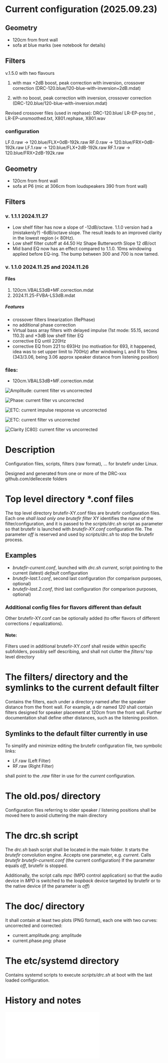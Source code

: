 # Current configuration (2025.09.23)

## Geometry

- 120cm from front wall
- sofa at blue marks (see notebook for details)

## Filters

v.1.5.0 with two flavours

1. with max +2dB boost, peak correction with inversion, crossover correction (DRC-120.blue/120-blue-with-inversion+2dB.mdat)

2. with no boost, peak correction with inversion, crossover correction (DRC-120.blue/120-blue-with-inversion.mdat)

Revised crossover files (used in rephase): DRC-120.blue/ LR-EP-psy.txt , LR-EP-unsmoothed.txt, X801.rephase, X801.wav


### configuration

LF.0.raw -> 120.blue/FLX+0dB-192k.raw
RF.0.raw -> 120.blue/FRX+0dB-192k.raw
LF.1.raw -> 120.blue/FLX+2dB-192k.raw
RF.1.raw -> 120.blue/FRX+2dB-192k.raw



## Geometry 

- 120cm from front wall
- sofa at P6 (mic at 306cm from loudspeakers 390 from front wall)

## Filters

### v. 1.1.1 2024.11.27

- Low shelf filter has now a slope of -12dB/octave. 1.1.0 version had a (mistakenly?) -6dB/octave slope. The result leads to an improved clarity in the lowest region (< 80Hz).
- Low shelf filter cutoff at 44.50 Hz  Shape Butterworth  Slope 12 dB/oct
- Mid band EQ now has an effect compared to 1.1.0. 10ms windowing applied before EQ-ing. The bump between 300 and 700 is now tamed.

### v. 1.1.0  2024.11.25 and 2024.11.26

#### Files

1. 120cm.VBALS3dB+MF.correction.mdat
2. 2024.11.25-FVBA-LS3dB.mdat

##### Features

- crossover filters linearization (RePhase)
- no additional phase correction
- Virtual bass array filters with delayed impulse (1st mode: 55.15, second 110.3) and +3dB low shelf filter EQ
- corrective EQ until 220Hz
- corrective EQ from 221 to 693Hz (no motivation for 693, it happened, idea was to set upper limit to 700Hz) after windowing L and R to 10ms (343/3.06, being 3.06 approx speaker distance from listening position)



### files:

- 120cm.VBALS3dB+MF.correction.mdat

![Amplitude: current filter vs uncorrected](doc/current.amplitude.png)

![Phase: current filter vs uncorrected](doc/current.phase.png)

![ETC: current impulse response vs uncorrected](doc/current.impulse.png)

![ETC: current filter vs uncorrected](doc/current.etc.png)

![Clarity [C80]: current filter vs uncorrected](doc/current.clarity.c80.png)

# Description

Configuration files, scripts, filters (raw format), ... for brutefir under Linux. 

Designed and generated from one or more of the DRC-xxx github.com/delleceste folders

# Top level directory *.conf files

The top level directory brutefir-XY.conf files are brutefir configuration files.
Each one *shall load only one brutefir filter*
XY identifies the *name* of the filter/configuration, and it is passed to the *scripts/drc.sh* script as parameter so that brutefir is launched with *brutefir-XY.conf* configuration file.
The parameter *off* is reserved and used by *scripts/drc.sh* to stop the brutefir process.

## Examples
- *brutefir-current.conf*, launched with *drc.sh current*, script pointing to the current (latest) *default* configuration
- *brutefir-last.1.conf*, second last configuration (for comparison purposes, optional)
- *brutefir-last.2.conf*, third last configuration (for comparison purposes, optional)

### Additional config files for flavors different than default

Other brutefir-XY.conf can be optionally added (to offer flavors of different corrections / equalizations).

#### Note:

Filters used in additional brutefir-XY.conf shall reside within specific subfolders, possibly self describing, and shall not clutter the *filters/* top level directory

# The filters/ directory and the symlinks to the current default filter

Contains the filters, each under a directory named after the speaker distance from the front wall. For example, a dir named *120* shall contain filters
designed for speaker placement at 120cm from the front wall. Further documentation shall define other distances, such as the listening position.

## Symlinks to the default filter currently in use

To simplify and minimize editing the brutefir configuration file, two symbolic links:

- LF.raw  (Left Filter)
- RF.raw  (Right Filter)

shall point to the *.raw* filter in use for the *current* configuration.

#  The old.pos/ directory
Configuration files referring to older speaker / listening positions shall be moved here to avoid cluttering the main directory

# The drc.sh script

The *drc.sh* bash script shall be located in the main folder. It starts the *brutefir* convolution engine.
Accepts one parameter, e.g. *current*. Calls *brutefir brutefir-current.conf* (the current configuration)
If the parameter equals *off*, brutefir is stopped.

Additionally, the script calls *mpc* (MPD control application) so that the audio device in *MPD* is switched to the *loopback* device targeted by brutefir or to the native device (if the parameter is *off*)

# The doc/ directory
It shall contain at least two plots (PNG format), each one with two curves: uncorrected and corrected:
- current.amplitude.png: amplitude
- current.phase.png: phase 

# The etc/systemd directory

Contains systemd scripts to execute *scripts/drc.sh* at boot with the last loaded configuration.

# History and notes

![VBA filter with ALL-PASS phase filter comparison](doc/xtras/FVBA.vs.ALLPASS.md)

